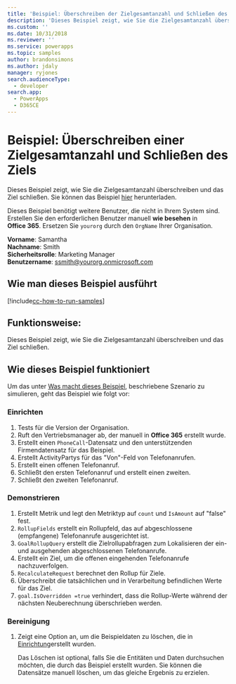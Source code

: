 ```yaml
---
title: 'Beispiel: Überschreiben der Zielgesamtanzahl und Schließen des Ziels (Common Data Service) | Microsoft Docs'
description: 'Dieses Beispiel zeigt, wie Sie die Zielgesamtanzahl überschreiben und das Ziel schließen.'
ms.custom: ''
ms.date: 10/31/2018
ms.reviewer: ''
ms.service: powerapps
ms.topic: samples
author: brandonsimons
ms.author: jdaly
manager: ryjones
search.audienceType:
  - developer
search.app:
  - PowerApps
  - D365CE
---
```

# <a name="sample-override-goal-total-count-and-close-the-goal"></a>Beispiel: Überschreiben einer Zielgesamtanzahl und Schließen des Ziels

Dieses Beispiel zeigt, wie Sie die Zielgesamtanzahl überschreiben und das Ziel schließen. Sie können das Beispiel [hier](https://github.com/Microsoft/PowerApps-Samples/tree/master/cds/orgsvc/C%23/OverrideGoalTotal) herunterladen.

Dieses Beispiel benötigt weitere Benutzer, die nicht in Ihrem System sind. Erstellen Sie den erforderlichen Benutzer manuell **wie besehen** in **Office 365**. Ersetzen Sie `yourorg` durch den `OrgName` Ihrer Organisation.

**Vorname**: Samantha<br/>
**Nachname**: Smith<br/>
**Sicherheitsrolle**: Marketing Manager<br/>
**Benutzername**: ssmith@yourorg.onmicrosoft.com<br/>

## <a name="how-to-run-this-sample"></a>Wie man dieses Beispiel ausführt

[!include[cc-how-to-run-samples](../../includes/cc-how-to-run-samples.md)]

## <a name="what-this-sample-does"></a>Funktionsweise:


Dieses Beispiel zeigt, wie Sie die Zielgesamtanzahl überschreiben und das Ziel schließen.

## <a name="how-this-sample-works"></a>Wie dieses Beispiel funktioniert

Um das unter [Was macht dieses Beispiel](#what-this-sample-does), beschriebene Szenario zu simulieren, geht das Beispiel wie folgt vor:

### <a name="setup"></a>Einrichten

1. Tests für die Version der Organisation.
2. Ruft den Vertriebsmanager ab, der manuell in **Office 365** erstellt wurde.
3. Erstellt einen `PhoneCall`-Datensatz und den unterstützenden Firmendatensatz für das Beispiel.
4. Erstellt ActivityPartys für das "Von"-Feld von Telefonanrufen.
5. Erstellt einen offenen Telefonanruf.
6. Schließt den ersten Telefonanruf und erstellt einen zweiten.
7. Schließt den zweiten Telefonanruf.

### <a name="demonstrate"></a>Demonstrieren

1. Erstellt Metrik und legt den Metriktyp auf `count` und `IsAmount` auf "false" fest.
2. `RollupFields` erstellt ein Rollupfeld, das auf abgeschlossene (empfangene) Telefonanrufe ausgerichtet ist.
3. `GoalRollupQuery` erstellt die Zielrollupabfragen zum Lokalisieren der ein- und ausgehenden abgeschlossenen Telefonanrufe. 
4. Erstellt ein Ziel, um die offenen eingehenden Telefonanrufe nachzuverfolgen.
5. `RecalculateRequest` berechnet den Rollup für Ziele. 
6. Überschreibt die tatsächlichen und in Verarbeitung befindlichen Werte für das Ziel.
7. `goal.IsOverridden =true` verhindert, dass die Rollup-Werte während der nächsten Neuberechnung überschrieben werden.

### <a name="clean-up"></a>Bereinigung

1. Zeigt eine Option an, um die Beispieldaten zu löschen, die in [Einrichtung](#setup)erstellt wurden.

    Das Löschen ist optional, falls Sie die Entitäten und Daten durchsuchen möchten, die durch das Beispiel erstellt wurden. Sie können die Datensätze manuell löschen, um das gleiche Ergebnis zu erzielen.
